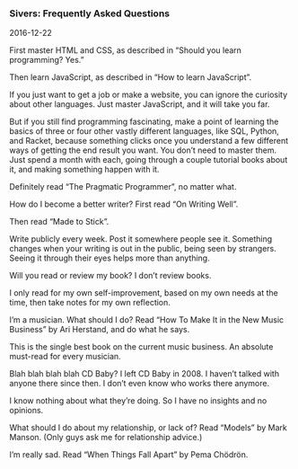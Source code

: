 ### Sivers: Frequently Asked Questions
2016-12-22






First master HTML and CSS, as described in “Should you learn programming? Yes.”

Then learn JavaScript, as described in “How to learn JavaScript”.

If you just want to get a job or make a website, you can ignore the curiosity about other languages. Just master JavaScript, and it will take you far.

But if you still find programming fascinating, make a point of learning the basics of three or four other vastly different languages, like SQL, Python, and Racket, because something clicks once you understand a few different ways of getting the end result you want. You don’t need to master them. Just spend a month with each, going through a couple tutorial books about it, and making something happen with it.

Definitely read “The Pragmatic Programmer”, no matter what.

How do I become a better writer?
First read “On Writing Well”.

Then read “Made to Stick”.

Write publicly every week. Post it somewhere people see it. Something changes when your writing is out in the public, being seen by strangers. Seeing it through their eyes helps more than anything.

Will you read or review my book?
I don’t review books.

I only read for my own self-improvement, based on my own needs at the time, then take notes for my own reflection.

I’m a musician. What should I do?
Read “How To Make It in the New Music Business” by Ari Herstand, and do what he says.

This is the single best book on the current music business. An absolute must-read for every musician.

Blah blah blah blah CD Baby?
I left CD Baby in 2008. I haven’t talked with anyone there since then. I don’t even know who works there anymore.

I know nothing about what they’re doing. So I have no insights and no opinions.

What should I do about my relationship, or lack of?
Read “Models” by Mark Manson. (Only guys ask me for relationship advice.)

I’m really sad.
Read “When Things Fall Apart” by Pema Chödrön.